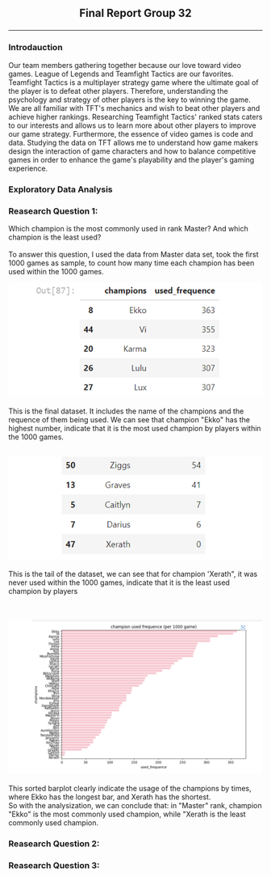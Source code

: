 ## <p style="text-align: center;">**Final Report Group 32**</p> 
---
### **Introdauction**

Our team members gathering together because our love toward video games. League of Legends and Teamfight Tactics are our favorites. Teamfight Tactics is a multiplayer strategy game where the ultimate goal of the player is to defeat other players. Therefore, understanding the psychology and strategy of other players is the key to winning the game. We are all familiar with TFT's mechanics and wish to beat other players and achieve higher rankings. Researching Teamfight Tactics' ranked stats caters to our interests and allows us to learn more about other players to improve our game strategy. Furthermore, the essence of video games is code and data. Studying the data on TFT allows me to understand how game makers design the interaction of game characters and how to balance competitive games in order to enhance the game's playability and the player's gaming experience.

### **Exploratory Data Analysis**

### Reasearch Question 1: 
Which champion is the most commonly used in rank Master? And which champion is the least used?<br>
<br>To answer this question, I used the data from Master data set, took the first 1000 games as sample, to count how many time each champion has been used within the 1000 games.
<br>

![Q1a](images/Andrew1.png)
<br>
<br>
This is the final dataset. It includes the name of the champions and the requence of them being used. We can see that champion "Ekko" has the highest number, indicate that it is the most used champion by players within the 1000 games.
<br><br>

![Q1a](images/Andrew2.png)
<br>
<br>
This is the tail of the dataset, we can see that for champion 'Xerath", it was never used within the 1000 games, indicate that it is the least used champion by players

<br><br>
![Q1a](images/Andrew3.png)
<br>
<br>
This sorted barplot clearly indicate the usage of the champions by times, where Ekko has the longest bar, and Xerath has the shortest.<br>
So with the analysization, we can conclude that: in "Master" rank, champion "Ekko" is the most commonly used champion, while "Xerath is the least commonly used champion.
### Reasearch Question 2:
### Reasearch Question 3:
